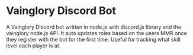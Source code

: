 # Vainglory Discord Bot
A Vainglory Discord bot written in node.js with discord.js library and the vainglory node.js API. It auto updates roles based on the users MMR once they register with the bot for the first time. Useful for tracking what skill level each player is at. 
